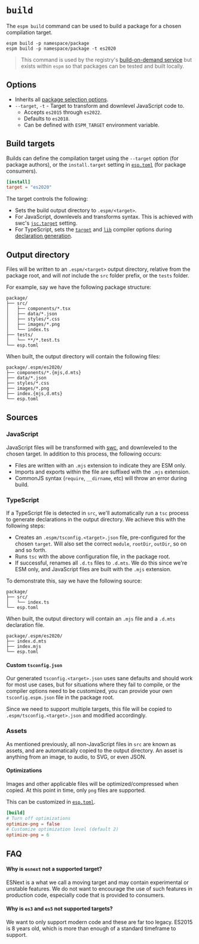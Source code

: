 # `build`

The `espm build` command can be used to build a package for a chosen compilation target.

```shell
espm build -p namespace/package
espm build -p namespace/package -t es2020
```

> This command is used by the registry's [build-on-demand service](../registry.md#build-on-demand)
> but exists within `espm` so that packages can be tested and built locally.

## Options

- Inherits all [package selection options](../workspace.md#selecting-packages).
- `--target`, `-t` - Target to transform and downlevel JavaScript code to.
  - Accepts `es2015` through `es2022`.
  - Defaults to `es2018`.
  - Can be defined with `ESPM_TARGET` environment variable.

## Build targets

Builds can define the compilation target using the `--target` option (for package authors), or the
`install.target` setting in [`esp.toml`](../esp-toml.md) (for package consumers).

```toml
[install]
target = "es2020"
```

The target controls the following:

- Sets the build output directory to `.espm/<target>`.
- For JavaScript, downlevels and transforms syntax. This is achieved with swc's
  [`jsc.target`](https://swc.rs/docs/configuration/compilation#jsctarget) setting.
- For TypeScript, sets the [`target`](https://www.typescriptlang.org/tsconfig#target) and
  [`lib`](https://www.typescriptlang.org/tsconfig#lib) compiler options during
  [declaration generation](#typescript-declarations).

## Output directory

Files will be written to an `.espm/<target>` output directory, relative from the package root, and
will _not_ include the `src` folder prefix, or the `tests` folder.

For example, say we have the following package structure:

```
package/
├── src/
│   ├── components/*.tsx
│   ├── data/*.json
│   ├── styles/*.css
│   ├── images/*.png
│   └── index.ts
├── tests/
│   └── **/*.test.ts
└── esp.toml
```

When built, the output directory will contain the following files:

```
package/.espm/es2020/
├── components/*.{mjs,d.mts}
├── data/*.json
├── styles/*.css
├── images/*.png
├── index.{mjs,d.mts}
└── esp.toml
```

## Sources

### JavaScript

JavaScript files will be transformed with [swc](https://swc.rs/), and downleveled to the chosen
target. In addition to this process, the following occurs:

- Files are written with an `.mjs` extension to indicate they are ESM only.
- Imports and exports within the file are suffixed with the `.mjs` extension.
- CommonJS syntax (`require`, `__dirname`, etc) will throw an error during build.

### TypeScript

If a TypeScript file is detected in `src`, we'll automatically run a `tsc` process to generate
declarations in the output directory. We achieve this with the following steps:

- Creates an `.espm/tsconfig.<target>.json` file, pre-configured for the chosen `target`. Will also
  set the correct `module`, `rootDir`, `outDir`, so on and so forth.
- Runs `tsc` with the above configuration file, in the package root.
- If successful, renames all `.d.ts` files to `.d.mts`. We do this since we're ESM only, and
  JavaScript files are built with the `.mjs` extension.

To demonstrate this, say we have the following source:

```
package/
├── src/
│   └── index.ts
└── esp.toml
```

When built, the output directory will contain an `.mjs` file and a `.d.mts` declaration file.

```
package/.espm/es2020/
├── index.d.mts
├── index.mjs
└── esp.toml
```

#### Custom `tsconfig.json`

Our generated `tsconfig.<target>.json` uses sane defaults and should work for most use cases, but
for situations where they fail to compile, or the compiler options need to be customized, you can
provide your own `tsconfig.espm.json` file in the package root.

Since we need to support multiple targets, this file will be copied to
`.espm/tsconfig.<target>.json` and modified accordingly.

### Assets

As mentioned previously, all non-JavaScript files in `src` are known as assets, and are
automatically copied to the output directory. An asset is anything from an image, to audio, to SVG,
or even JSON.

#### Optimizations

Images and other applicable files will be optimized/compressed when copied. At this point in time,
only `png` files are supported.

This can be customized in [`esp.toml`](../esp-toml.md).

```toml
[build]
# Turn off optimizations
optimize-png = false
# Customize optimization level (default 2)
optimize-png = 6
```

## FAQ

#### Why is `esnext` not a supported target?

ESNext is a what we call a moving target and may contain experimental or unstable features. We do
not want to encourage the use of such features in production code, especially code that is provided
to consumers.

#### Why is `es3` and `es5` not supported targets?

We want to only support modern code and these are far too legacy. ES2015 is 8 years old, which is
more than enough of a standard timeframe to support.
